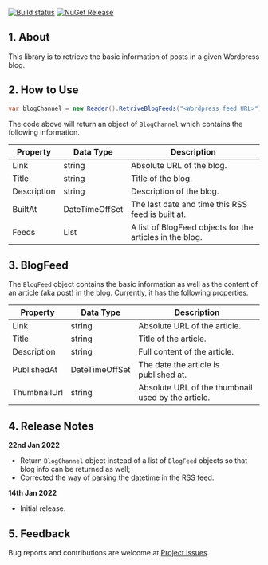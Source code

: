 ﻿[![Build status](https://dev.azure.com/gohchunlin/WordpressRssFeed/_apis/build/status/WordpressRssFeed-ASP.NET%20Core-CI)](https://dev.azure.com/gohchunlin/WordpressRssFeed/_build/latest?definitionId=18)
[![NuGet Release](https://img.shields.io/nuget/v/WordpressRssFeed.svg?label=WordpressRssFeed)](https://www.nuget.org/packages/WordpressRssFeed)

## 1. About

This library is to retrieve the basic information of posts in a given Wordpress blog.

## 2. How to Use

```csharp
var blogChannel = new Reader().RetriveBlogFeeds("<Wordpress feed URL>");
```

The code above will return an object of `BlogChannel` which contains the following information.

| Property | Data Type | Description  |
|-|-|-|
| Link | string | Absolute URL of the blog. |
| Title | string | Title of the blog. |
| Description | string | Description of the blog. |
| BuiltAt | DateTimeOffSet | The last date and time this RSS feed is built at. |
| Feeds | List<BlogFeed> | A list of BlogFeed objects for the articles in the blog. |

## 3. BlogFeed

The `BlogFeed` object contains the basic information as well as the content of an article (aka post) in the blog.
Currently, it has the following properties.

| Property | Data Type | Description  |
|-|-|-|
| Link | string | Absolute URL of the article. |
| Title | string | Title of the article. |
| Description | string | Full content of the article. |
| PublishedAt | DateTimeOffSet |The date the article is published at. |
| ThumbnailUrl | string | Absolute URL of the thumbnail used by the article. |

## 4. Release Notes

**22nd Jan 2022**

- Return `BlogChannel` object instead of a list of `BlogFeed` objects so that blog info can be returned as well;
- Corrected the way of parsing the datetime in the RSS feed.

**14th Jan 2022**

- Initial release.

## 5. Feedback

Bug reports and contributions are welcome at [Project Issues](https://github.com/goh-chunlin/WordpressRssFeed/issues).